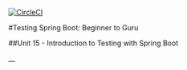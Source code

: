 [![CircleCI](https://circleci.com/gh/artshishkin/tsbb-sfg-brewery.svg?style=svg)](https://circleci.com/gh/artshishkin/tsbb-sfg-brewery)

#Testing Spring Boot: Beginner to Guru

##Unit 15 - Introduction to Testing with Spring Boot

__
